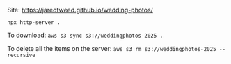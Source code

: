 Site: https://jaredtweed.github.io/wedding-photos/

`npx http-server .`

To download: `aws s3 sync s3://weddingphotos-2025 .`

To delete all the items on the server: `aws s3 rm s3://weddingphotos-2025 --recursive`